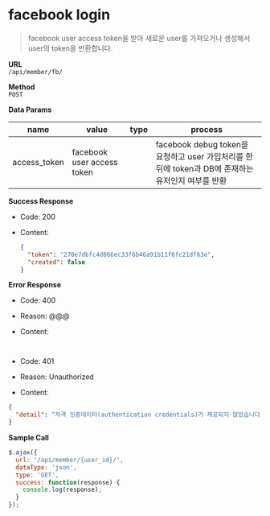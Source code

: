 # facebook login

> facebook user access token을 받아 새로운 user를 가져오거나 생성해서 user의 token을 반환합니다.

**URL**  
`/api/member/fb/`

**Method**  
`POST`

**Data Params**

| name | value | type | process |
| --- | --- | --- | --- |
| access\_token | facebook user access token |  | facebook debug token을 요청하고 user 가입처리를 한 뒤에 token과 DB에 존재하는 유저인지 여부를 반환 |

**Success Response**

* Code: 200

* Content:

  ```json
  {
    "token": "270e7dbfc4d066ec33f6b46a91b11f6fc21df63e",
    "created": false
  }
  ```

**Error Response**

* Code: 400

* Reason: @@@

* Content:

` `

* Code: 401

* Reason: Unauthorized

* Content:

```json
{
  "detail": "자격 인증데이터(authentication credentials)가 제공되지 않았습니다."
}
```

**Sample Call**

```javascript
$.ajax({
  url: '/api/member/{user_id}/',
  dataType: 'json',
  type: 'GET',
  success: function(response) {
    console.log(response);
  }
});
```



